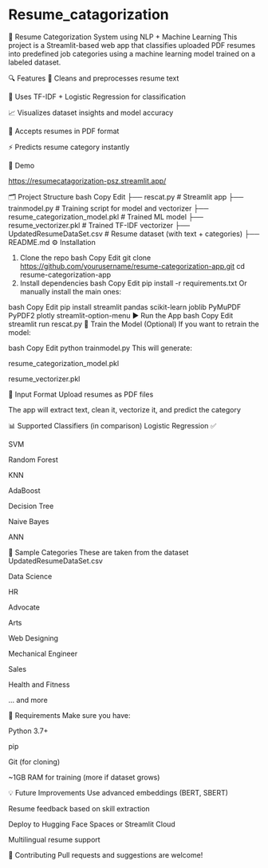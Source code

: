 # Resume_catagorization
🧠 Resume Categorization System using NLP + Machine Learning
This project is a Streamlit-based web app that classifies uploaded PDF resumes into predefined job categories using a machine learning model trained on a labeled dataset.

🔍 Features
🧼 Cleans and preprocesses resume text

🧠 Uses TF-IDF + Logistic Regression for classification

📈 Visualizes dataset insights and model accuracy

📄 Accepts resumes in PDF format

⚡️ Predicts resume category instantly

🚀 Demo

https://resumecatagorization-psz.streamlit.app/

🗂️ Project Structure
bash
Copy
Edit
├── rescat.py                  # Streamlit app
├── trainmodel.py             # Training script for model and vectorizer
├── resume_categorization_model.pkl  # Trained ML model
├── resume_vectorizer.pkl     # Trained TF-IDF vectorizer
├── UpdatedResumeDataSet.csv  # Resume dataset (with text + categories)
├── README.md
⚙️ Installation
1. Clone the repo
bash
Copy
Edit
git clone https://github.com/yourusername/resume-categorization-app.git
cd resume-categorization-app
2. Install dependencies
bash
Copy
Edit
pip install -r requirements.txt
Or manually install the main ones:

bash
Copy
Edit
pip install streamlit pandas scikit-learn joblib PyMuPDF PyPDF2 plotly streamlit-option-menu
▶️ Run the App
bash
Copy
Edit
streamlit run rescat.py
🧪 Train the Model (Optional)
If you want to retrain the model:

bash
Copy
Edit
python trainmodel.py
This will generate:

resume_categorization_model.pkl

resume_vectorizer.pkl

📂 Input Format
Upload resumes as PDF files

The app will extract text, clean it, vectorize it, and predict the category

📊 Supported Classifiers (in comparison)
Logistic Regression ✅

SVM

Random Forest

KNN

AdaBoost

Decision Tree

Naive Bayes

ANN

📎 Sample Categories
These are taken from the dataset UpdatedResumeDataSet.csv

Data Science

HR

Advocate

Arts

Web Designing

Mechanical Engineer

Sales

Health and Fitness

... and more

📌 Requirements
Make sure you have:

Python 3.7+

pip

Git (for cloning)

~1GB RAM for training (more if dataset grows)

💡 Future Improvements
Use advanced embeddings (BERT, SBERT)

Resume feedback based on skill extraction

Deploy to Hugging Face Spaces or Streamlit Cloud

Multilingual resume support

🤝 Contributing
Pull requests and suggestions are welcome!
